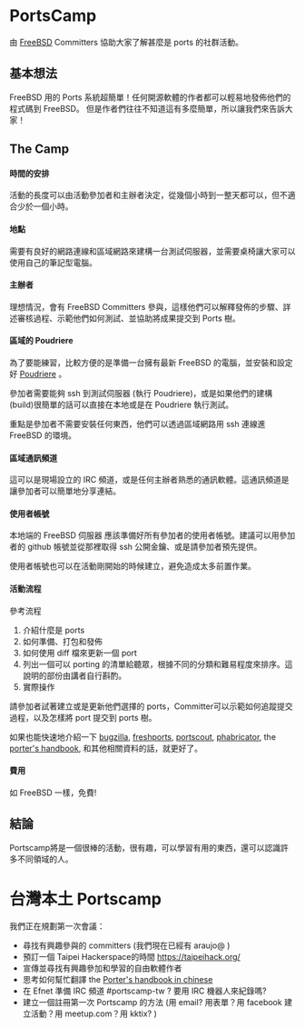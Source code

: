 PortsCamp
==============

由 [FreeBSD][freebsd] Committers 協助大家了解甚麼是 ports 的社群活動。

基本想法
------------------
FreeBSD 用的 Ports 系統超簡單！任何開源軟體的作者都可以輕易地發佈他們的程式碼到 FreeBSD。
但是作者們往往不知道這有多麼簡單，所以讓我們來告訴大家！

The Camp
-------------------

#### 時間的安排
活動的長度可以由活動參加者和主辦者決定，從幾個小時到一整天都可以，但不適合少於一個小時。

#### 地點
需要有良好的網路連線和區域網路來建構一台測試伺服器，並需要桌椅讓大家可以使用自己的筆記型電腦。

#### 主辦者
理想情況，會有 FreeBSD Committers 參與，這樣他們可以解釋發佈的步驟、詳述審核過程、示範他們如何測試、並協助將成果提交到 Ports 樹。

#### 區域的 Poudriere
為了要能練習，比較方便的是準備一台擁有最新 FreeBSD 的電腦，並安裝和設定好 [Poudriere][poudriere] 。

參加者需要能夠 ssh 到測試伺服器 (執行 Poudriere)，或是如果他們的建構 (build)很簡單的話可以直接在本地或是在  Poudriere 執行測試。

重點是參加者不需要安裝任何東西，他們可以透過區域網路用 ssh 連線進 FreeBSD 的環境。

#### 區域通訊頻道
這可以是現場設立的 IRC 頻道，或是任何主辦者熟悉的通訊軟體。這通訊頻道是讓參加者可以簡單地分享連結。

#### 使用者帳號
本地端的 FreeBSD 伺服器 應該準備好所有參加者的使用者帳號。建議可以用參加者的 github 帳號並從那裡取得 ssh 公開金鑰、或是請參加者預先提供。

使用者帳號也可以在活動剛開始的時候建立，避免造成太多前置作業。

#### 活動流程

參考流程

1. 介紹什麼是 ports
2. 如何準備、打包和發佈
3. 如何使用 diff 檔來更新一個 port
4. 列出一個可以 porting 的清單給聽眾，根據不同的分類和難易程度來排序。這說明的部份由講者自行斟酌。
5. 實際操作

請參加者試著建立或是更新他們選擇的 ports，Committer可以示範如何追蹤提交過程，以及怎樣將 port 提交到 ports 樹。

如果也能快速地介紹一下 [bugzilla][bugzilla], [freshports][freshports], [portscout][portscout], [phabricator][phabricator], the [porter's handbook][porterhandbook], 和其他相關資料的話，就更好了。

#### 費用
如 FreeBSD 一樣，免費!

結論
-------------

Portscamp將是一個很棒的活動，很有趣，可以學習有用的東西，還可以認識許多不同領域的人。

台灣本土 Portscamp
=============================

我們正在規劃第一次會議：
- 尋找有興趣參與的 committers (我們現在已經有 araujo@ )
- 預訂一個 Taipei Hackerspace的時間 https://taipeihack.org/
- 宣傳並尋找有興趣參加和學習的自由軟體作者
- 思考如何幫忙翻譯 the [Porter's handbook in chinese][porterhandbooktw]
- 在 Efnet 準備 IRC 頻道 #portscamp-tw ? 要用 IRC 機器人來紀錄嗎?
- 建立一個註冊第一次 Portscamp 的方法 (用 email? 用表單？用 facebook 建立活動？用 meetup.com？用 kktix? )

[freebsd]: https://www.freebsd.org/
[freshports]: http://www.freshports.org/
[portscout]: http://portscout.freebsd.org/
[bugzilla]: https://bugs.freebsd.org/bugzilla/
[phabricator]: https://reviews.freebsd.org/
[poudriere]: https://www.freebsd.org/doc/handbook/ports-poudriere.html
[porterhandbook]: https://www.freebsd.org/doc/en/books/porters-handbook/
[porterhandbooktw]: https://www.freebsd.org/doc/zh_TW/books/porters-handbook/
